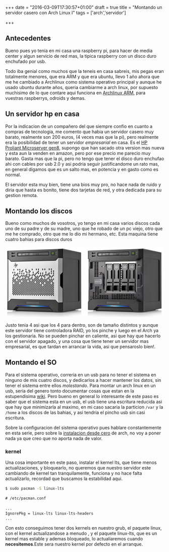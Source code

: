 +++
date = "2016-03-09T17:30:57+01:00"
draft = true
title = "Montando un servidor casero con Arch Linux I"
tags = ['arch','servidor']

+++

## Antecedentes
Bueno pues yo tenia en mi casa una raspberry pi, para hacer de media center y algun servicio de red mas, la tipica raspberry con un disco duro enchufado por usb.

Todo iba genial como muchos que la teneis en casa sabreis, mis pegas eran totalmente menores, que era ARM y que era ubuntu, llevo 1 año ahora que me he cambiado a Archlinux como sistema operativo principal y aunque he usado ubuntu durante años, queria cambiarme a arch linux, por supuesto muchisimo de lo que contare aqui funciona en [Archlinux ARM][1], para vuestras raspberrys, odroids y demas.

[1]:https://archlinuxarm.org/

## Un servidor hp en casa
Por la indicacion de un compañero del que siempre confio en cuanto a compras de tecnologia, me comento que habia un servidor casero muy barato, realmente son 200 euros, (4 veces mas que la pi), pero realmente era la posibilidad de tener un servidor *empresarial* en casa. Es el [HP Proliant Microserver gen8][2], supongo que han sacado otra version mas nueva y esta aun la venden en amazon, pero por ese precio me parecio muy barato. Gasta mas que la pi, pero no tengo que tener el disco duro enchufao ahi con cables por usb 2.0 y asi podria seguir justificandome un rato mas, en general digamos que es un salto mas, en potencia y en gasto como es normal.

El servidor esta muy bien, tiene una bios muy pro, no hace nada de ruido y diria que hasta es bonito, tiene dos tarjetas de red, y otra dedicada para su gestion remota.


[2]:http://www8.hp.com/es/es/products/proliant-servers/product-detail.html?oid=5379860#!tab=specs


## Montando los discos
Bueno como muchos de vosotros, yo tengo en mi casa varios discos cada uno de su padre y de su madre, uno que he robado de un pc viejo, otro que me he comprado, otro que me lo dio mi hermano, etc. Esta maquina tiene cuatro bahias para discos duros

![](/images/proliant_1.jpg)

Justo tenia 4 asi que los 4 para dentro, son de tamaño distintos y aunque este servidor tiene controladora RAID, yo los pinche y luego en el Arch ya los gestionaria. No se pueden pinchar en caliente, asi que hay que hacerlo con el servidor apagado, y una cosa que tiene tener un servidor mas empresarial, es que tardan en arrancar la vida, asi que pensaroslo bien!.


## Montando el SO
Para el sistema operativo, correria en un usb para no tener el sistema en ninguno de mis cuatro discos, y dedicarlos a hacer mantener los datos, sin tener el sistema entre ellos *molestando*. Para montar un arch linux en un usb, seria del genero tonto documentar cosas que estan en la estupendisima [wiki][3]. Pero bueno en general lo interesante de este paso es saber que el sistema esta en un usb, el usb tiene una escritura reducida asi que hay que minimizarla al maximo, en mi caso sacaria la particion ```/var``` y la ```/home``` a los discos de las bahias, y asi tendria el pincho usb sin casi escritura.

Sobre la configuracion del sistema operativo pues hablare constantemente en esta serie, pero sobre la [instalacion desde cero][4] de arch, no voy a poner nada ya que creo que no aporta nada de valor.

### kernel
Una cosa importante en este paso, instalar el kernel lts, que tiene menos actualizaciones, y bloquearlo, no queremos que nuestro servidor este cambiando de kernel tan tranquilamente, funciona y no hace falta actualizarlo, recordad que buscamos la estabilidad aqui.

```bash
$ sudo pacman -S linux-lts
```

```
# /etc/pacman.conf

...
IgnorePkg = linux-lts linux-lts-headers
...
```

Con esto conseguimos tener dos kernels en nuestro grub, el paquete linux, con el kernel actualizandose a menudo , y el paquete linux-lts, que es un kernel mas estable y ademas bloqueado, lo actualiaremos cuando **necesitemos**.Este sera nuestro kernel por defecto en el arranque.



[3]:https://wiki.archlinux.org/index.php/Installing_Arch_Linux_on_a_USB_key
[4]:https://wiki.archlinux.org/index.php/Installation_guide
